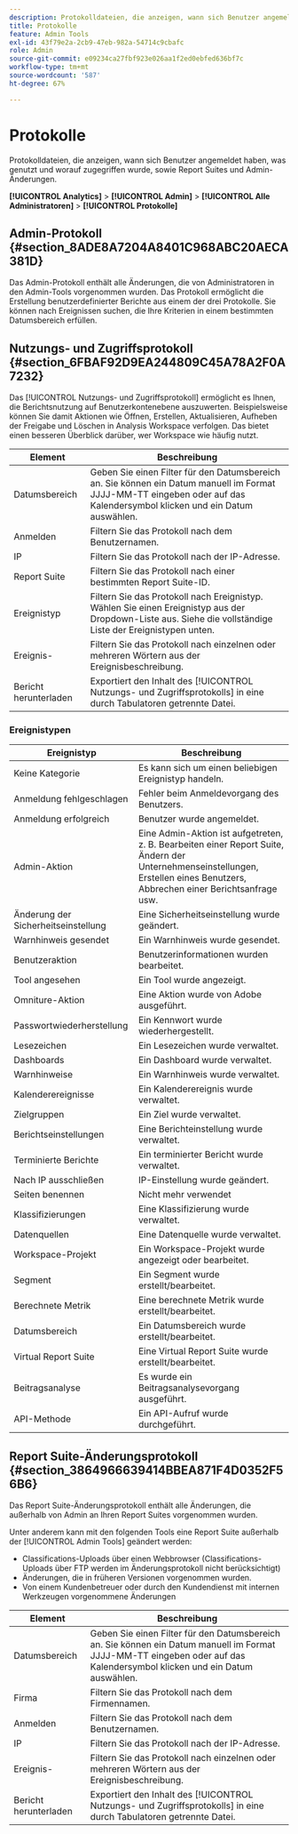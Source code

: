 ```yaml
---
description: Protokolldateien, die anzeigen, wann sich Benutzer angemeldet haben, was genutzt und worauf zugegriffen wurde, sowie Report Suites und Admin-Änderungen.
title: Protokolle
feature: Admin Tools
exl-id: 43f79e2a-2cb9-47eb-982a-54714c9cbafc
role: Admin
source-git-commit: e09234ca27fbf923e026aa1f2ed0ebfed636bf7c
workflow-type: tm+mt
source-wordcount: '587'
ht-degree: 67%

---
```


# Protokolle

Protokolldateien, die anzeigen, wann sich Benutzer angemeldet haben, was genutzt und worauf zugegriffen wurde, sowie Report Suites und Admin-Änderungen.

**[!UICONTROL Analytics]** > **[!UICONTROL Admin]** > **[!UICONTROL Alle Administratoren]** > **[!UICONTROL Protokolle]**

## Admin-Protokoll {#section_8ADE8A7204A8401C968ABC20AECA381D}

Das Admin-Protokoll enthält alle Änderungen, die von Administratoren in den Admin-Tools vorgenommen wurden. Das Protokoll ermöglicht die Erstellung benutzerdefinierter Berichte aus einem der drei Protokolle. Sie können nach Ereignissen suchen, die Ihre Kriterien in einem bestimmten Datumsbereich erfüllen.

## Nutzungs- und Zugriffsprotokoll  {#section_6FBAF92D9EA244809C45A78A2F0A7232}

Das [!UICONTROL Nutzungs- und Zugriffsprotokoll] ermöglicht es Ihnen, die Berichtsnutzung auf Benutzerkontenebene auszuwerten. Beispielsweise können Sie damit Aktionen wie Öffnen, Erstellen, Aktualisieren, Aufheben der Freigabe und Löschen in Analysis Workspace verfolgen. Das bietet einen besseren Überblick darüber, wer Workspace wie häufig nutzt.

| Element | Beschreibung |
|---|---|
| Datumsbereich | Geben Sie einen Filter für den Datumsbereich an. Sie können ein Datum manuell im Format JJJJ-MM-TT eingeben oder auf das Kalendersymbol klicken und ein Datum auswählen. |
| Anmelden | Filtern Sie das Protokoll nach dem Benutzernamen. |
| IP | Filtern Sie das Protokoll nach der IP-Adresse. |
| Report Suite | Filtern Sie das Protokoll nach einer bestimmten Report Suite-ID. |
| Ereignistyp | Filtern Sie das Protokoll nach Ereignistyp. Wählen Sie einen Ereignistyp aus der Dropdown-Liste aus. Siehe die vollständige Liste der Ereignistypen unten. |
| Ereignis- | Filtern Sie das Protokoll nach einzelnen oder mehreren Wörtern aus der Ereignisbeschreibung. |
| Bericht herunterladen | Exportiert den Inhalt des [!UICONTROL Nutzungs- und Zugriffsprotokolls] in eine durch Tabulatoren getrennte Datei. |

### Ereignistypen

| Ereignistyp | Beschreibung |
| --- | --- |
| Keine Kategorie | Es kann sich um einen beliebigen Ereignistyp handeln. |
| Anmeldung fehlgeschlagen | Fehler beim Anmeldevorgang des Benutzers. |
| Anmeldung erfolgreich | Benutzer wurde angemeldet. |
| Admin-Aktion | Eine Admin-Aktion ist aufgetreten, z. B. Bearbeiten einer Report Suite, Ändern der Unternehmenseinstellungen, Erstellen eines Benutzers, Abbrechen einer Berichtsanfrage usw. |
| Änderung der Sicherheitseinstellung | Eine Sicherheitseinstellung wurde geändert. |
| Warnhinweis gesendet | Ein Warnhinweis wurde gesendet. |
| Benutzeraktion | Benutzerinformationen wurden bearbeitet. |
| Tool angesehen | Ein Tool wurde angezeigt. |
| Omniture-Aktion | Eine Aktion wurde von Adobe ausgeführt. |
| Passwortwiederherstellung | Ein Kennwort wurde wiederhergestellt. |
| Lesezeichen | Ein Lesezeichen wurde verwaltet. |
| Dashboards | Ein Dashboard wurde verwaltet. |
| Warnhinweise | Ein Warnhinweis wurde verwaltet. |
| Kalenderereignisse | Ein Kalenderereignis wurde verwaltet. |
| Zielgruppen | Ein Ziel wurde verwaltet. |
| Berichtseinstellungen | Eine Berichteinstellung wurde verwaltet. |
| Terminierte Berichte | Ein terminierter Bericht wurde verwaltet. |
| Nach IP ausschließen | IP-Einstellung wurde geändert. |
| Seiten benennen | Nicht mehr verwendet |
| Klassifizierungen | Eine Klassifizierung wurde verwaltet. |
| Datenquellen | Eine Datenquelle wurde verwaltet. |
| Workspace-Projekt | Ein Workspace-Projekt wurde angezeigt oder bearbeitet. |
| Segment | Ein Segment wurde erstellt/bearbeitet. |
| Berechnete Metrik | Eine berechnete Metrik wurde erstellt/bearbeitet. |
| Datumsbereich | Ein Datumsbereich wurde erstellt/bearbeitet. |
| Virtual Report Suite | Eine Virtual Report Suite wurde erstellt/bearbeitet. |
| Beitragsanalyse | Es wurde ein Beitragsanalysevorgang ausgeführt. |
| API-Methode | Ein API-Aufruf wurde durchgeführt. |


## Report Suite-Änderungsprotokoll  {#section_3864966639414BBEA871F4D0352F56B6}

Das Report Suite-Änderungsprotokoll enthält alle Änderungen, die außerhalb von Admin an Ihren Report Suites vorgenommen wurden.

Unter anderem kann mit den folgenden Tools eine Report Suite außerhalb der [!UICONTROL Admin Tools] geändert werden:

* Classifications-Uploads über einen Webbrowser (Classifications-Uploads über FTP werden im Änderungsprotokoll nicht berücksichtigt)
* Änderungen, die in früheren Versionen vorgenommen wurden.
* Von einem Kundenbetreuer oder durch den Kundendienst mit internen Werkzeugen vorgenommene Änderungen

| Element | Beschreibung |
|---|---|
| Datumsbereich | Geben Sie einen Filter für den Datumsbereich an. Sie können ein Datum manuell im Format JJJJ-MM-TT eingeben oder auf das Kalendersymbol klicken und ein Datum auswählen. |
| Firma | Filtern Sie das Protokoll nach dem Firmennamen. |
| Anmelden | Filtern Sie das Protokoll nach dem Benutzernamen. |
| IP | Filtern Sie das Protokoll nach der IP-Adresse. |
| Ereignis- | Filtern Sie das Protokoll nach einzelnen oder mehreren Wörtern aus der Ereignisbeschreibung. |
| Bericht herunterladen | Exportiert den Inhalt des [!UICONTROL Nutzungs- und Zugriffsprotokolls] in eine durch Tabulatoren getrennte Datei. |
